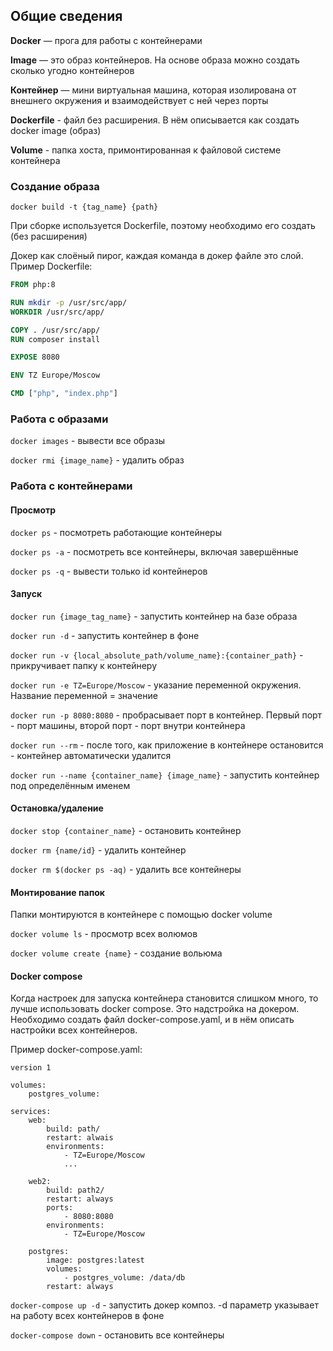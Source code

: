## Общие сведения
**Docker** — прога для работы с контейнерами

**Image** — это образ контейнеров. На основе образа можно создать сколько угодно контейнеров

**Контейнер** — мини виртуальная машина, которая изолирована от внешнего окружения и взаимодействует с ней через порты

**Dockerfile** - файл без расширения. В нём описывается как создать docker image (образ)

**Volume** - папка хоста, примонтированная к файловой системе контейнера

### Создание образа
```shell
docker build -t {tag_name} {path}
```
При сборке используется Dockerfile, поэтому необходимо его создать (без расширения)

Докер как слоёный пирог, каждая команда в докер файле это слой. Пример Dockerfile:
```dockerfile
FROM php:8

RUN mkdir -p /usr/src/app/
WORKDIR /usr/src/app/

COPY . /usr/src/app/
RUN composer install

EXPOSE 8080

ENV TZ Europe/Moscow

CMD ["php", "index.php"]
```

### Работа с образами
```docker images``` - вывести все образы

```docker rmi {image_name}``` - удалить образ


### Работа с контейнерами

#### Просмотр
```docker ps``` - посмотреть работающие контейнеры

```docker ps -a``` - посмотреть все контейнеры, включая завершённые

```docker ps -q``` - вывести только id контейнеров

#### Запуск
```docker run {image_tag_name}``` - запустить контейнер на базе образа

```docker run -d``` - запустить контейнер в фоне

```docker run -v {local_absolute_path/volume_name}:{container_path}``` - прикручивает папку к контейнеру

```docker run -e TZ=Europe/Moscow``` - указание переменной окружения. Название переменной = значение

```docker run -p 8080:8080``` - пробрасывает порт в контейнер. Первый порт - порт машины, второй порт - порт внутри контейнера

```docker run --rm``` - после того, как приложение в контейнере остановится - контейнер автоматически удалится

```docker run --name {container_name} {image_name}``` - запустить контейнер под определённым именем

#### Остановка/удаление
```docker stop {container_name}``` - остановить контейнер

```docker rm {name/id}``` - удалить контейнер

```docker rm $(docker ps -aq)``` - удалить все контейнеры

#### Монтирование папок
Папки монтируются в контейнере с помощью docker volume

```docker volume ls``` - просмотр всех волюмов

```docker volume create {name}``` - создание вольюма

#### Docker compose
Когда настроек для запуска контейнера становится слишком много, то лучше использовать docker compose.
Это надстройка на докером. Необходимо создать файл docker-compose.yaml, и в нём описать настройки всех контейнеров.

Пример docker-compose.yaml:
```
version 1

volumes:
    postgres_volume:

services:
    web:
        build: path/
        restart: alwais
        environments:
            - TZ=Europe/Moscow
            ...
            
    web2:
        build: path2/
        restart: always
        ports:
            - 8080:8080
        environments:
            - TZ=Europe/Moscow
    
    postgres:
        image: postgres:latest
        volumes:
            - postgres_volume: /data/db
        restart: always
```

```docker-compose up -d``` - запустить докер композ. -d параметр указывает на работу всех контейнеров в фоне

```docker-compose down``` - остановить все контейнеры